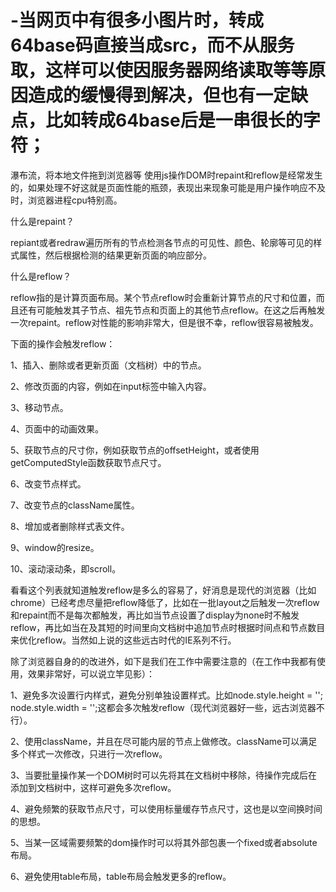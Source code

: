 # -当网页中有很多小图片时，转成64base码直接当成src，而不从服务取，这样可以使因服务器网络读取等等原因造成的缓慢得到解决，但也有一定缺点，比如转成64base后是一串很长的字符；
瀑布流，将本地文件拖到浏览器等
使用js操作DOM时repaint和reflow是经常发生的，如果处理不好这就是页面性能的瓶颈，表现出来现象可能是用户操作响应不及时，浏览器进程cpu特别高。

什么是repaint？

repiant或者redraw遍历所有的节点检测各节点的可见性、颜色、轮廓等可见的样式属性，然后根据检测的结果更新页面的响应部分。

什么是reflow？

reflow指的是计算页面布局。某个节点reflow时会重新计算节点的尺寸和位置，而且还有可能触发其子节点、祖先节点和页面上的其他节点reflow。在这之后再触发一次repaint。reflow对性能的影响非常大，但是很不幸，reflow很容易被触发。

下面的操作会触发reflow：

1、插入、删除或者更新页面（文档树）中的节点。

2、修改页面的内容，例如在input标签中输入内容。

3、移动节点。

4、页面中的动画效果。

5、获取节点的尺寸你，例如获取节点的offsetHeight，或者使用getComputedStyle函数获取节点尺寸。

6、改变节点样式。

7、改变节点的className属性。

8、增加或者删除样式表文件。

9、window的resize。

10、滚动滚动条，即scroll。

看看这个列表就知道触发reflow是多么的容易了，好消息是现代的浏览器（比如chrome）已经考虑尽量把reflow降低了，比如在一批layout之后触发一次reflow和repaint而不是每次都触发，再比如当节点设置了display为none时不触发reflow，再比如当在及其短的时间里向文档树中追加节点时根据时间点和节点数目来优化reflow。当然如上说的这些远古时代的IE系列不行。

除了浏览器自身的的改进外，如下是我们在工作中需要注意的（在工作中我都有使用，效果非常好，可以说立竿见影）：

1、避免多次设置行内样式，避免分别单独设置样式。比如node.style.height = ''; node.style.width = '';这都会多次触发reflow（现代浏览器好一些，远古浏览器不行）。

2、使用className，并且在尽可能内层的节点上做修改。className可以满足多个样式一次修改，只进行一次reflow。

3、当要批量操作某一个DOM树时可以先将其在文档树中移除，待操作完成后在添加到文档树中，这样可避免多次reflow。

4、避免频繁的获取节点尺寸，可以使用标量缓存节点尺寸，这也是以空间换时间的思想。

5、当某一区域需要频繁的dom操作时可以将其外部包裹一个fixed或者absolute布局。

6、避免使用table布局，table布局会触发更多的reflow。

